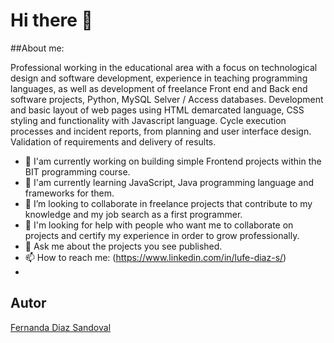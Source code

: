 # Hi there 👋


##About me:

Professional working in the educational area with a focus on technological design and software development, experience in teaching programming languages, as well as development of freelance Front end and Back end software projects, Python, MySQL Selver / Access databases. Development and basic layout of web pages using HTML demarcated language, CSS styling and functionality with Javascript language. Cycle execution processes and incident reports, from planning and user interface design. Validation of requirements and delivery of results.


- 🔭 I'am currently working on building simple Frontend projects within the BIT programming course.
- 🌱 I'am currently learning JavaScript, Java programming language and frameworks for them.
- 👯 I’m looking to collaborate in freelance projects that contribute to my knowledge and my job search as a first programmer.
- 🤔 I'm looking for help with people who want me to collaborate on projects and certify my experience in order to grow professionally.
- 💬 Ask me about the projects you see published. 
- 📫 How to reach me: (https://www.linkedin.com/in/lufe-diaz-s/)
-

## Autor
[Fernanda Diaz Sandoval](https://www.linkedin.com/in/lufe-diaz-s/)
